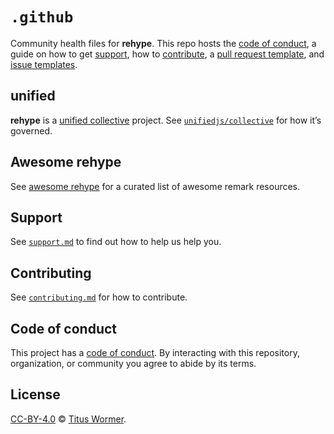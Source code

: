 # `.github`

Community health files for **rehype**.
This repo hosts the [code of conduct][coc], a guide on how to get [support][],
how to [contribute][], a [pull request template][pr], and [issue
templates][issue].

## unified

**rehype** is a [unified collective][unified] project.
See [`unifiedjs/collective`][collective] for how it’s governed.

## Awesome rehype

See [awesome rehype][awesome] for a curated list of awesome remark resources.

## Support

See [`support.md`][support] to find out how to help us help you.

## Contributing

See [`contributing.md`][contribute] for how to contribute.

## Code of conduct

This project has a [code of conduct][coc].
By interacting with this repository, organization, or community you agree to
abide by its terms.

## License

[CC-BY-4.0][license] © [Titus Wormer][author].

<!-- Definitions -->

[license]: https://creativecommons.org/licenses/by/4.0/

[author]: https://wooorm.com

[coc]: code-of-conduct.md

[contribute]: contributing.md

[support]: support.md

[pr]: .github/pull-request-template.md

[issue]: .github/ISSUE_TEMPLATE

[awesome]: https://github.com/rehypejs/awesome-rehype

[unified]: https://github.com/unifiedjs

[collective]: https://github.com/unifiedjs/collective
